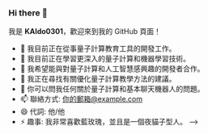 ### Hi there 👋

我是 **KAIdo0301**，歡迎來到我的 GitHub 頁面！

- 🔭 我目前正在從事量子計算教育工具的開發工作。
- 🌱 我目前正在學習更深入的量子計算和機器學習技術。
- 👯 我希望能與對量子計算和人工智慧感興趣的開發者合作。
- 🤔 我正在尋找有關優化量子計算教學方法的建議。
- 💬 你可以問我任何關於量子計算和基本聊天機器人的問題。
- 📫 聯絡方式: [你的郵箱@example.com](mailto:你的郵箱@example.com)
- 😄 代詞: 他/他
- ⚡ 趣事: 我非常喜歡藍玫瑰，並且是一個夜貓子型人。
-->
